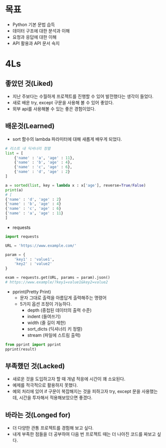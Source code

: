 # 목표

- Python 기본 문법 습득
- 데이터 구조에 대한 분석과 이해
- 요청과 응답에 대한 이해
- API 활용과 API 문서 숙지



# 4Ls

## 좋았던 것(Liked)

- 지난 주보다는 수월하게 프로젝트를 진행할 수 있어 발전했다는 생각이 들었다.
- 새로 배운 try, except 구문을 사용해 볼 수 있어 좋았다.
- 외부 api를 사용해볼 수 있는 좋은 경험이었다.



## 배운것(Learned)

- sort 함수의 lambda 파라미터에 대해 새롭게 배우게 되었다.

```python
# 리스트 내 딕셔너리 정렬
list = [
    {'name' : 'a', 'age' : 11},
    {'name' : 'b', 'age' : 4},
    {'name' : 'c', 'age' : 6},
    {'name' : 'd', 'age' : 2}
]

a = sorted(list, key = lambda x : x['age'], reverse=True/False)
print(a)
# [
{'name' : 'd', 'age' : 2}
{'name' : 'b', 'age' : 4}
{'name' : 'c', 'age' : 6}
{'name' : 'a', 'age' : 11}
]
```

- requests

```python
import requests

URL = 'https://www.example.com/'

param = {
    'key1' : 'value1',
    'key2' : 'value2'
}

exam = requests.get(URL, params = param).json() 
# https://www.example/?key1=value1&key2=value2

```

- pprint(Pretty Print)
  - 문자 그대로 출력을 아름답게 출력해주는 명령어
  - 5가지 옵션 조정이 가능하다.
    - depth (중첩된 데이터의 출력 수준)
    - indent (들여쓰기)
    - width (줄 길이 제한)
    - sort_dicts (딕셔너리 키 정렬)
    - stream (파일에 스트림 출력)

```python
from pprint import pprint
pprint(result)
```



## 부족했던 것(Lacked)

- 새로운 것을 도입하고자 할 때 개념 적응에 시간이 꽤 소요된다.
- 예제를 적극적으로 활용하지 못했다.
- 예외 처리에 있어 if 구문이 복잡해지는 것을 피하고자 try, except 문을 사용했는데, 시간을 투자해서 적용해보았으면 좋겠다.



## 바라는 것(Longed for)

- 더 다양한 관통 프로젝트를 경험해 보고 싶다.
- 내게 부족한 점들을 더 공부하여 다음 번 프로젝트 때는 더 나아진 코드를 짜보고 싶다.